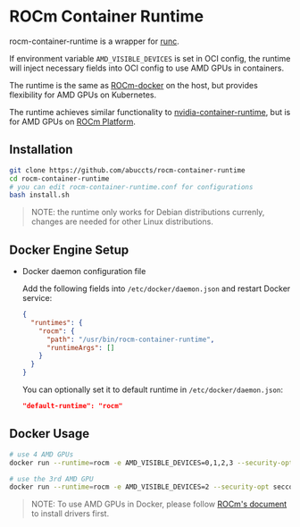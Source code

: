 ROCm Container Runtime
======================

rocm-container-runtime is a wrapper for [runc](https://github.com/opencontainers/runc).

If environment variable `AMD_VISIBLE_DEVICES` is set in OCI config,
the runtime will inject necessary fields into OCI config to use AMD GPUs in containers.

The runtime is the same as [ROCm-docker](https://github.com/RadeonOpenCompute/ROCm-docker) on the host, but provides flexibility for AMD GPUs on Kubernetes.

The runtime achieves similar functionality to [nvidia-container-runtime](https://github.com/NVIDIA/nvidia-container-runtime), but is for AMD GPUs on [ROCm Platform](https://rocm.github.io/).


Installation
------------

```sh
git clone https://github.com/abuccts/rocm-container-runtime
cd rocm-container-runtime
# you can edit rocm-container-runtime.conf for configurations
bash install.sh
```

> NOTE: the runtime only works for Debian distributions currenly, changes are needed for other Linux distributions.


Docker Engine Setup
-------------------

* Docker daemon configuration file

    Add the following fields into `/etc/docker/daemon.json` and restart Docker service:
    ```json
    {
      "runtimes": {
        "rocm": {
          "path": "/usr/bin/rocm-container-runtime",
          "runtimeArgs": []
        }
      }
    }
    ```

    You can optionally set it to default runtime in `/etc/docker/daemon.json`:
    ```json
    "default-runtime": "rocm"
    ```


Docker Usage
------------

```sh
# use 4 AMD GPUs
docker run --runtime=rocm -e AMD_VISIBLE_DEVICES=0,1,2,3 --security-opt seccomp=unconfined rocm/rocm-terminal rocminfo

# use the 3rd AMD GPU
docker run --runtime=rocm -e AMD_VISIBLE_DEVICES=2 --security-opt seccomp=unconfined rocm/rocm-terminal rocminfo
```

> NOTE: To use AMD GPUs in Docker, please follow [ROCm's document](https://rocm.github.io/ROCmInstall.html#Ubuntu) to install drivers first.
